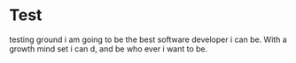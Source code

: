 # Test
testing ground
i am going to be the best software developer i can be. With a growth mind set i can d, and be who ever i want to be. 
